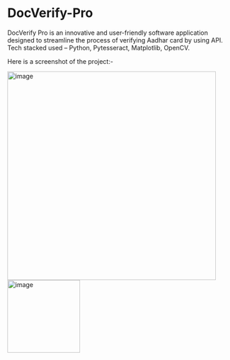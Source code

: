 # DocVerify-Pro

DocVerify Pro is an innovative and user-friendly software application designed to streamline the process of verifying Aadhar card by using API.
Tech stacked used – Python, Pytesseract, Matplotlib, OpenCV.

Here is a screenshot of the project:-

<img width="471" alt="image" src="https://github.com/tusharpadihar15/DocVerify-Pro/assets/91619197/ac75d241-2377-4fd5-be2d-470d86975aad">

<img width="164" alt="image" src="https://github.com/tusharpadihar15/DocVerify-Pro/assets/91619197/3005bf4a-8e8e-4777-ba38-b4b311a2b196">

